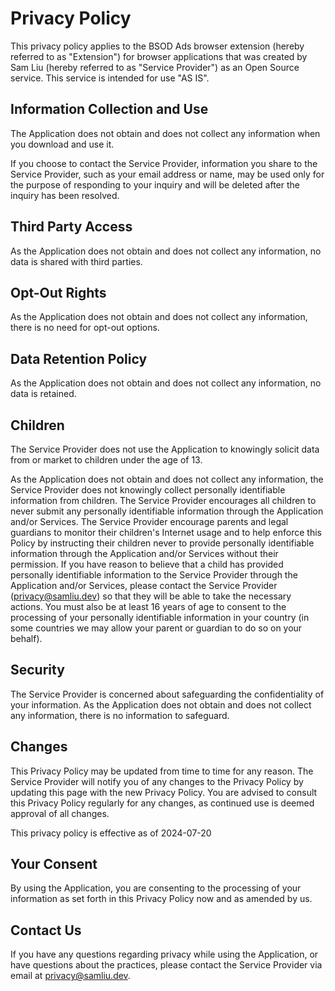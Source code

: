 # Privacy Policy

This privacy policy applies to the BSOD Ads browser extension (hereby referred to as "Extension") for browser applications that was created by Sam Liu (hereby referred to as "Service Provider") as an Open Source service. This service is intended for use "AS IS".

## Information Collection and Use

The Application does not obtain and does not collect any information when you download and use it.

If you choose to contact the Service Provider, information you share to the Service Provider, such as your email address or name, may be used only for the purpose of responding to your inquiry and will be deleted after the inquiry has been resolved.

## Third Party Access

As the Application does not obtain and does not collect any information, no data is shared with third parties.

## Opt-Out Rights

As the Application does not obtain and does not collect any information, there is no need for opt-out options.

## Data Retention Policy

As the Application does not obtain and does not collect any information, no data is retained.

## Children

The Service Provider does not use the Application to knowingly solicit data from or market to children under the age of 13.

As the Application does not obtain and does not collect any information, the Service Provider does not knowingly collect personally identifiable information from children. The Service Provider encourages all children to never submit any personally identifiable information through the Application and/or Services. The Service Provider encourage parents and legal guardians to monitor their children's Internet usage and to help enforce this Policy by instructing their children never to provide personally identifiable information through the Application and/or Services without their permission. If you have reason to believe that a child has provided personally identifiable information to the Service Provider through the Application and/or Services, please contact the Service Provider (privacy@samliu.dev) so that they will be able to take the necessary actions. You must also be at least 16 years of age to consent to the processing of your personally identifiable information in your country (in some countries we may allow your parent or guardian to do so on your behalf).

## Security

The Service Provider is concerned about safeguarding the confidentiality of your information. As the Application does not obtain and does not collect any information, there is no information to safeguard.

## Changes

This Privacy Policy may be updated from time to time for any reason. The Service Provider will notify you of any changes to the Privacy Policy by updating this page with the new Privacy Policy. You are advised to consult this Privacy Policy regularly for any changes, as continued use is deemed approval of all changes.

This privacy policy is effective as of 2024-07-20

## Your Consent

By using the Application, you are consenting to the processing of your information as set forth in this Privacy Policy now and as amended by us.

## Contact Us

If you have any questions regarding privacy while using the Application, or have questions about the practices, please contact the Service Provider via email at privacy@samliu.dev.
